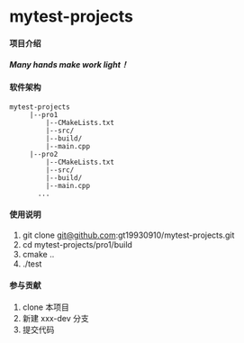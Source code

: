 # mytest-projects

#### 项目介绍
***Many hands make work light！***
</br>

#### 软件架构

    mytest-projects
         |--pro1
             |--CMakeLists.txt
             |--src/
             |--build/
             |--main.cpp
         |--pro2
             |--CMakeLists.txt
             |--src/
             |--build/
             |--main.cpp
           ...
         

#### 使用说明

1. git clone git@github.com:gt19930910/mytest-projects.git
2. cd mytest-projects/pro1/build
3. cmake ..
4. ./test

#### 参与贡献

1. clone 本项目
2. 新建 xxx-dev 分支
3. 提交代码

